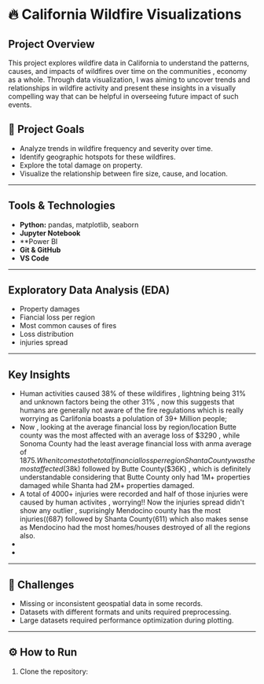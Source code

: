 # 🔥 California Wildfire Visualizations

##  Project Overview
This project explores wildfire data in California to understand the patterns, causes, and impacts of wildfires over time on the communities , economy as a whole. Through data visualization, I was aiming to uncover trends and relationships in wildfire activity and present these insights in a visually compelling way that can be helpful in overseeing future impact of such events.


## 🎯 Project Goals
- Analyze trends in wildfire frequency and severity over time.
- Identify geographic hotspots for these wildfires.
- Explore the total damage on property.
- Visualize the relationship between fire size, cause, and location.

---

##  Tools & Technologies
- **Python:** pandas, matplotlib, seaborn
- **Jupyter Notebook**
- **Power BI 
- **Git & GitHub**
- **VS Code**
---

##  Exploratory Data Analysis (EDA)
- Property damages
- Fiancial loss per region
- Most common causes of fires 
- Loss distribution
- injuries spread
  
---

##  Key Insights
- Human activities caused 38% of these wildifires , lightning being 31% and unknown factors being the other 31% , now this suggests that humans are generally not aware of the fire regulations which is really worrying as Carlifonia boasts a polulation of 39+ Million people;
- Now , looking at the average financial loss by region/location Butte county was the most affected with an average loss of $3290 , while Sonoma County had the least average  financial loss with anma average of $1875. When it comes to the total financial loss per region Shanta County was the most affected($38k) followed by Butte County($36K) , which is definitely understandable considering that Butte County only had 1M+ properties damaged while Shanta had 2M+ properties damaged.
- A total of 4000+ injuries were recorded and half of those injuries were caused by human activites , worrying!! Now the injuries spread didn't show any outlier  , suprisingly Mendocino county has the most injuries((687) followed by Shanta County(611) which also makes sense as Mendocino had the most homes/houses destroyed of all the regions also.
- 
- 

---

## 🧩 Challenges
- Missing or inconsistent geospatial data in some records.
- Datasets with different formats and units required preprocessing.
- Large datasets required performance optimization during plotting.

---

## ⚙️ How to Run
1. Clone the repository:
